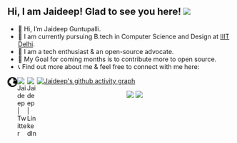 ## Hi, I am Jaideep! Glad to see you here! <img src="https://raw.githubusercontent.com/aemmadi/aemmadi/master/wave.gif" width="30px">

- 👋  Hi, I’m Jaideep Guntupalli.
- 🏫  I am currently pursuing B.tech in Computer Science and Design at [IIIT Delhi](https://iiitd.ac.in).
- 👀  I am a tech enthusiast & an open-source advocate.
- 🥅  My Goal for coming months is to contribute more to open source.
- 📞  Find out more about me & feel free to connect with me here:

[<img align="left" alt="Jaideep's blog" width="22px" src="https://raw.githubusercontent.com/iconic/open-iconic/master/svg/globe.svg" />][blog]
[<img align="left" alt="Jaideep | Twitter" width="22px" src="https://cdn.jsdelivr.net/npm/simple-icons@v3/icons/twitter.svg" />][twitter]
[<img align="left" alt="Jaideep | LinkedIn" width="22px" src="https://cdn.jsdelivr.net/npm/simple-icons@v3/icons/linkedin.svg" />][linkedin]

[![Jaideep's github activity graph](https://activity-graph.herokuapp.com/graph?username=JaideepGuntupalli&theme=redical)](https://github.com/JaideepGuntupalli)

<!-- [![Anurag's GitHub stats](https://github-readme-stats.vercel.app/api?username=JaideepGuntupalli&count_private=true&theme=dark&show_icons=true)](https://github.com/JaideepGuntupalli) -->

<p align="center">
	
  <img width="48%" src="https://github-readme-stats.vercel.app/api?username=JaideepGuntupalli&count_private=true&theme=radical&show_icons=true" />
  <img width="48%" src="https://github-readme-streak-stats.herokuapp.com/?user=JaideepGuntupalli&theme=radical" />
</p>

[blog]: https://jaideepguntupalli.hashnode.dev/
[twitter]: https://twitter.com/gjdeep
[linkedin]: https://linkedin.com/in/jaideep-guntupalli

<!---
JaideepGuntupalli/JaideepGuntupalli is a ✨ special ✨ repository because its `README.md` (this file) appears on your GitHub profile.
You can click the Preview link to take a look at your changes.
--->

